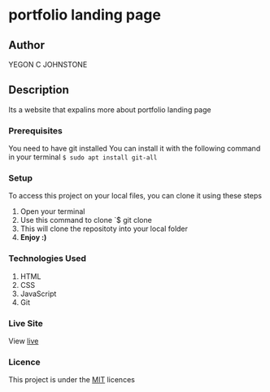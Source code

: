 # portfolio landing page
## Author
YEGON C JOHNSTONE
## Description
Its a website that expalins more about portfolio landing page 
### Prerequisites
You need to have git installed
You can install it with the following command in your terminal
`$ sudo apt install git-all`
### Setup
To access this project on your local files, you can clone it using these steps
1. Open your terminal
1. Use this command to clone `$ git clone 
1. This will clone the repositoty into your local folder
1. __Enjoy :)__
### Technologies Used
1. HTML
1. CSS
1. JavaScript
1. Git
### Live Site
View [live](https://jwy951.github.io/Anita-Kitchen/)
### Licence
This project is under the  [MIT](LICENSE) licences
